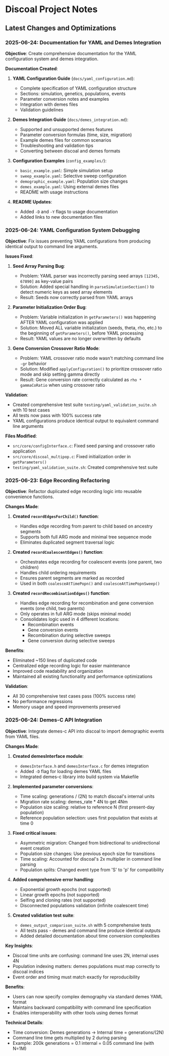 # Discoal Project Notes

## Latest Changes and Optimizations

### 2025-06-24: Documentation for YAML and Demes Integration

**Objective**: Create comprehensive documentation for the YAML configuration system and demes integration.

**Documentation Created**:

1. **YAML Configuration Guide** (`docs/yaml_configuration.md`):
   - Complete specification of YAML configuration structure
   - Sections: simulation, genetics, populations, events
   - Parameter conversion notes and examples
   - Integration with demes files
   - Validation guidelines

2. **Demes Integration Guide** (`docs/demes_integration.md`):
   - Supported and unsupported demes features
   - Parameter conversion formulas (time, size, migration)
   - Example demes files for common scenarios
   - Troubleshooting and validation tips
   - Converting between discoal and demes formats

3. **Configuration Examples** (`config_examples/`):
   - `basic_example.yaml`: Simple simulation setup
   - `sweep_example.yaml`: Selective sweep configuration
   - `demographic_example.yaml`: Population size changes
   - `demes_example.yaml`: Using external demes files
   - README with usage instructions

4. **README Updates**:
   - Added `-D` and `-Y` flags to usage documentation
   - Added links to new documentation files

### 2025-06-24: YAML Configuration System Debugging

**Objective**: Fix issues preventing YAML configurations from producing identical output to command line arguments.

**Issues Fixed**:

1. **Seed Array Parsing Bug**:
   - Problem: YAML parser was incorrectly parsing seed arrays `[12345, 67890]` as key-value pairs
   - Solution: Added special handling in `parseSimulationSection()` to detect numeric keys as seed array elements
   - Result: Seeds now correctly parsed from YAML arrays

2. **Parameter Initialization Order Bug**:
   - Problem: Variable initialization in `getParameters()` was happening AFTER YAML configuration was applied
   - Solution: Moved ALL variable initialization (seeds, theta, rho, etc.) to the beginning of `getParameters()`, before YAML processing
   - Result: YAML values are no longer overwritten by defaults

3. **Gene Conversion Crossover Ratio Mode**:
   - Problem: YAML crossover ratio mode wasn't matching command line `-gr` behavior
   - Solution: Modified `applyConfiguration()` to prioritize crossover ratio mode and skip setting gamma directly
   - Result: Gene conversion rate correctly calculated as `rho * gammaCoRatio` when using crossover ratio

**Validation**:
- Created comprehensive test suite `testing/yaml_validation_suite.sh` with 10 test cases
- All tests now pass with 100% success rate
- YAML configurations produce identical output to equivalent command line arguments

**Files Modified**:
- `src/core/configInterface.c`: Fixed seed parsing and crossover ratio application
- `src/core/discoal_multipop.c`: Fixed initialization order in `getParameters()`
- `testing/yaml_validation_suite.sh`: Created comprehensive test suite

### 2025-06-23: Edge Recording Refactoring

**Objective**: Refactor duplicated edge recording logic into reusable convenience functions.

**Changes Made**:

1. **Created `recordEdgesForChild()` function**:
   - Handles edge recording from parent to child based on ancestry segments
   - Supports both full ARG mode and minimal tree sequence mode
   - Eliminates duplicated segment traversal logic

2. **Created `recordCoalescentEdges()` function**:
   - Orchestrates edge recording for coalescent events (one parent, two children)
   - Handles child ordering requirements
   - Ensures parent segments are marked as recorded
   - Used in both `coalesceAtTimePopn()` and `coalesceAtTimePopnSweep()`

3. **Created `recordRecombinationEdges()` function**:
   - Handles edge recording for recombination and gene conversion events (one child, two parents)
   - Only operates in full ARG mode (skips minimal mode)
   - Consolidates logic used in 4 different locations:
     - Recombination events
     - Gene conversion events  
     - Recombination during selective sweeps
     - Gene conversion during selective sweeps

**Benefits**:
- Eliminated ~150 lines of duplicated code
- Centralized edge recording logic for easier maintenance
- Improved code readability and organization
- Maintained all existing functionality and performance optimizations

**Validation**:
- All 30 comprehensive test cases pass (100% success rate)
- No performance regressions
- Memory usage and speed improvements preserved

### 2025-06-24: Demes-C API Integration

**Objective**: Integrate demes-c API into discoal to import demographic events from YAML files.

**Changes Made**:

1. **Created demesInterface module**:
   - `demesInterface.h` and `demesInterface.c` for demes integration
   - Added `-D` flag for loading demes YAML files
   - Integrated demes-c library into build system via Makefile

2. **Implemented parameter conversions**:
   - Time scaling: generations / (2N) to match discoal's internal units
   - Migration rate scaling: demes_rate * 4N to get 4Nm
   - Population size scaling: relative to reference N (first present-day population)
   - Reference population selection: uses first population that exists at time 0

3. **Fixed critical issues**:
   - Asymmetric migration: Changed from bidirectional to unidirectional event creation
   - Population size changes: Use previous epoch size for transitions
   - Time scaling: Accounted for discoal's 2x multiplier in command line parsing
   - Population splits: Changed event type from 'S' to 'p' for compatibility

4. **Added comprehensive error handling**:
   - Exponential growth epochs (not supported)
   - Linear growth epochs (not supported)
   - Selfing and cloning rates (not supported)
   - Disconnected populations validation (infinite coalescent time)

5. **Created validation test suite**:
   - `demes_output_comparison_suite.sh` with 5 comprehensive tests
   - All tests pass - demes and command line produce identical outputs
   - Added detailed documentation about time conversion complexities

**Key Insights**:
- Discoal time units are confusing: command line uses 2N, internal uses 4N
- Population indexing matters: demes populations must map correctly to discoal indices
- Event order and timing must match exactly for reproducibility

**Benefits**:
- Users can now specify complex demography via standard demes YAML format
- Maintains backward compatibility with command line specification
- Enables interoperability with other tools using demes format

**Technical Details**:
- Time conversion: Demes generations → Internal time = generations/(2N)
- Command line time gets multiplied by 2 during parsing
- Example: 200k generations = 0.1 internal = 0.05 command line (with N=1M)